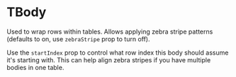 TBody
====

      
Used to wrap rows within tables. Allows applying zebra stripe patterns (defaults to on, use `zebraStripe` prop to turn off).

Use the `startIndex` prop to control what row index this body should assume it's starting with. This can help align zebra stripes if you have multiple bodies in one table.
